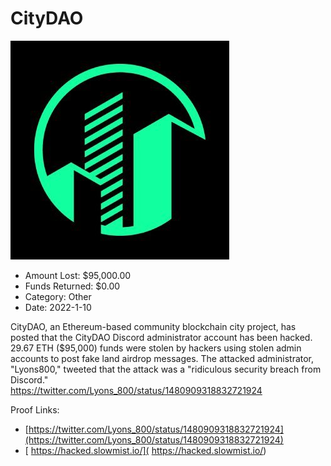 # CityDAO
![CityDAO](/rektimages/CityDAO.png)
- Amount Lost: $95,000.00
- Funds Returned: $0.00
- Category: Other
- Date: 2022-1-10

CityDAO, an Ethereum-based community blockchain city project, has posted that the CityDAO Discord administrator account has been hacked. 29.67 ETH ($95,000) funds were stolen by hackers using stolen admin accounts to post fake land airdrop messages. The attacked administrator, "Lyons800," tweeted that the attack was a "ridiculous security breach from Discord."  
https://twitter.com/Lyons_800/status/1480909318832721924


Proof Links:
- [https://twitter.com/Lyons_800/status/1480909318832721924](https://twitter.com/Lyons_800/status/1480909318832721924)
- [ https://hacked.slowmist.io/]( https://hacked.slowmist.io/)


